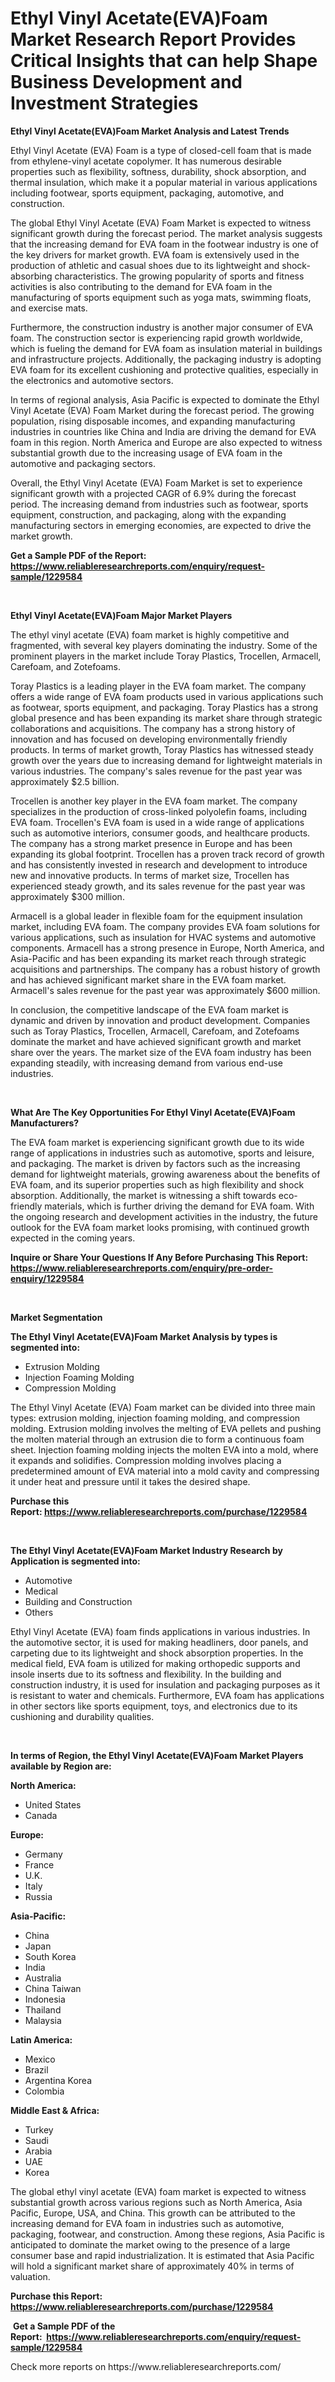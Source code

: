 <p><h1>Ethyl Vinyl Acetate(EVA)Foam Market Research Report Provides Critical Insights that can help Shape Business Development and Investment Strategies</h1></p><p><strong>Ethyl Vinyl Acetate(EVA)Foam Market Analysis and Latest Trends</strong></p>
<p><p>Ethyl Vinyl Acetate (EVA) Foam is a type of closed-cell foam that is made from ethylene-vinyl acetate copolymer. It has numerous desirable properties such as flexibility, softness, durability, shock absorption, and thermal insulation, which make it a popular material in various applications including footwear, sports equipment, packaging, automotive, and construction.</p><p>The global Ethyl Vinyl Acetate (EVA) Foam Market is expected to witness significant growth during the forecast period. The market analysis suggests that the increasing demand for EVA foam in the footwear industry is one of the key drivers for market growth. EVA foam is extensively used in the production of athletic and casual shoes due to its lightweight and shock-absorbing characteristics. The growing popularity of sports and fitness activities is also contributing to the demand for EVA foam in the manufacturing of sports equipment such as yoga mats, swimming floats, and exercise mats.</p><p>Furthermore, the construction industry is another major consumer of EVA foam. The construction sector is experiencing rapid growth worldwide, which is fueling the demand for EVA foam as insulation material in buildings and infrastructure projects. Additionally, the packaging industry is adopting EVA foam for its excellent cushioning and protective qualities, especially in the electronics and automotive sectors.</p><p>In terms of regional analysis, Asia Pacific is expected to dominate the Ethyl Vinyl Acetate (EVA) Foam Market during the forecast period. The growing population, rising disposable incomes, and expanding manufacturing industries in countries like China and India are driving the demand for EVA foam in this region. North America and Europe are also expected to witness substantial growth due to the increasing usage of EVA foam in the automotive and packaging sectors.</p><p>Overall, the Ethyl Vinyl Acetate (EVA) Foam Market is set to experience significant growth with a projected CAGR of 6.9% during the forecast period. The increasing demand from industries such as footwear, sports equipment, construction, and packaging, along with the expanding manufacturing sectors in emerging economies, are expected to drive the market growth.</p></p>
<p><strong>Get a Sample PDF of the Report:&nbsp; <a href="https://www.reliableresearchreports.com/enquiry/request-sample/1229584">https://www.reliableresearchreports.com/enquiry/request-sample/1229584</a></strong></p>
<p>&nbsp;</p>
<p><strong>Ethyl Vinyl Acetate(EVA)Foam Major Market Players</strong></p>
<p><p>The ethyl vinyl acetate (EVA) foam market is highly competitive and fragmented, with several key players dominating the industry. Some of the prominent players in the market include Toray Plastics, Trocellen, Armacell, Carefoam, and Zotefoams.</p><p>Toray Plastics is a leading player in the EVA foam market. The company offers a wide range of EVA foam products used in various applications such as footwear, sports equipment, and packaging. Toray Plastics has a strong global presence and has been expanding its market share through strategic collaborations and acquisitions. The company has a strong history of innovation and has focused on developing environmentally friendly products. In terms of market growth, Toray Plastics has witnessed steady growth over the years due to increasing demand for lightweight materials in various industries. The company's sales revenue for the past year was approximately $2.5 billion.</p><p>Trocellen is another key player in the EVA foam market. The company specializes in the production of cross-linked polyolefin foams, including EVA foam. Trocellen's EVA foam is used in a wide range of applications such as automotive interiors, consumer goods, and healthcare products. The company has a strong market presence in Europe and has been expanding its global footprint. Trocellen has a proven track record of growth and has consistently invested in research and development to introduce new and innovative products. In terms of market size, Trocellen has experienced steady growth, and its sales revenue for the past year was approximately $300 million.</p><p>Armacell is a global leader in flexible foam for the equipment insulation market, including EVA foam. The company provides EVA foam solutions for various applications, such as insulation for HVAC systems and automotive components. Armacell has a strong presence in Europe, North America, and Asia-Pacific and has been expanding its market reach through strategic acquisitions and partnerships. The company has a robust history of growth and has achieved significant market share in the EVA foam market. Armacell's sales revenue for the past year was approximately $600 million.</p><p>In conclusion, the competitive landscape of the EVA foam market is dynamic and driven by innovation and product development. Companies such as Toray Plastics, Trocellen, Armacell, Carefoam, and Zotefoams dominate the market and have achieved significant growth and market share over the years. The market size of the EVA foam industry has been expanding steadily, with increasing demand from various end-use industries.</p></p>
<p>&nbsp;</p>
<p><strong>What Are The Key Opportunities For Ethyl Vinyl Acetate(EVA)Foam Manufacturers?</strong></p>
<p><p>The EVA foam market is experiencing significant growth due to its wide range of applications in industries such as automotive, sports and leisure, and packaging. The market is driven by factors such as the increasing demand for lightweight materials, growing awareness about the benefits of EVA foam, and its superior properties such as high flexibility and shock absorption. Additionally, the market is witnessing a shift towards eco-friendly materials, which is further driving the demand for EVA foam. With the ongoing research and development activities in the industry, the future outlook for the EVA foam market looks promising, with continued growth expected in the coming years.</p></p>
<p><strong>Inquire or Share Your Questions If Any Before Purchasing This Report: <a href="https://www.reliableresearchreports.com/enquiry/pre-order-enquiry/1229584">https://www.reliableresearchreports.com/enquiry/pre-order-enquiry/1229584</a></strong></p>
<p>&nbsp;</p>
<p><strong>Market Segmentation</strong></p>
<p><strong>The Ethyl Vinyl Acetate(EVA)Foam Market Analysis by types is segmented into:</strong></p>
<p><ul><li>Extrusion Molding</li><li>Injection Foaming Molding</li><li>Compression Molding</li></ul></p>
<p><p>The Ethyl Vinyl Acetate (EVA) Foam market can be divided into three main types: extrusion molding, injection foaming molding, and compression molding. Extrusion molding involves the melting of EVA pellets and pushing the molten material through an extrusion die to form a continuous foam sheet. Injection foaming molding injects the molten EVA into a mold, where it expands and solidifies. Compression molding involves placing a predetermined amount of EVA material into a mold cavity and compressing it under heat and pressure until it takes the desired shape.</p></p>
<p><strong>Purchase this Report:&nbsp;<a href="https://www.reliableresearchreports.com/purchase/1229584">https://www.reliableresearchreports.com/purchase/1229584</a></strong></p>
<p>&nbsp;</p>
<p><strong>The Ethyl Vinyl Acetate(EVA)Foam Market Industry Research by Application is segmented into:</strong></p>
<p><ul><li>Automotive</li><li>Medical</li><li>Building and Construction</li><li>Others</li></ul></p>
<p><p>Ethyl Vinyl Acetate (EVA) foam finds applications in various industries. In the automotive sector, it is used for making headliners, door panels, and carpeting due to its lightweight and shock absorption properties. In the medical field, EVA foam is utilized for making orthopedic supports and insole inserts due to its softness and flexibility. In the building and construction industry, it is used for insulation and packaging purposes as it is resistant to water and chemicals. Furthermore, EVA foam has applications in other sectors like sports equipment, toys, and electronics due to its cushioning and durability qualities.</p></p>
<p>&nbsp;</p>
<p><strong>In terms of Region, the Ethyl Vinyl Acetate(EVA)Foam Market Players available by Region are:</strong></p>
<p>
    <p> <strong> North America: </strong>
        <ul>
            <li>United States</li>
            <li>Canada</li>
        </ul>
        </p> 
    <p> <strong> Europe: </strong>
        <ul>
            <li>Germany</li>
            <li>France</li>
            <li>U.K.</li>
            <li>Italy</li>
            <li>Russia</li>
        </ul>
        </p> 
    <p> <strong> Asia-Pacific: </strong>
        <ul>
            <li>China</li>
            <li>Japan</li>
            <li>South Korea</li>
            <li>India</li>
            <li>Australia</li>
            <li>China Taiwan</li>
            <li>Indonesia</li>
            <li>Thailand</li>
            <li>Malaysia</li>
        </ul>
        </p> 
    <p> <strong> Latin America: </strong>
        <ul>
            <li>Mexico</li>
            <li>Brazil</li>
            <li>Argentina Korea</li>
            <li>Colombia</li>
        </ul>
        </p> 
    <p> <strong> Middle East & Africa: </strong>
        <ul>
            <li>Turkey</li>
            <li>Saudi</li>
            <li>Arabia</li>
            <li>UAE</li>
            <li>Korea</li>
        </ul>
    </p>
    </p>
<p><p>The global ethyl vinyl acetate (EVA) foam market is expected to witness substantial growth across various regions such as North America, Asia Pacific, Europe, USA, and China. This growth can be attributed to the increasing demand for EVA foam in industries such as automotive, packaging, footwear, and construction. Among these regions, Asia Pacific is anticipated to dominate the market owing to the presence of a large consumer base and rapid industrialization. It is estimated that Asia Pacific will hold a significant market share of approximately 40% in terms of valuation.</p></p>
<p><strong>Purchase this Report: <a href="https://www.reliableresearchreports.com/purchase/1229584">https://www.reliableresearchreports.com/purchase/1229584</a></strong></p>
<p>&nbsp;<strong>Get a Sample PDF of the Report:&nbsp;&nbsp;<a href="https://www.reliableresearchreports.com/enquiry/request-sample/1229584">https://www.reliableresearchreports.com/enquiry/request-sample/1229584</a></strong></p>
<p><strong></strong></p>
<p>Check more reports on https://www.reliableresearchreports.com/</p>